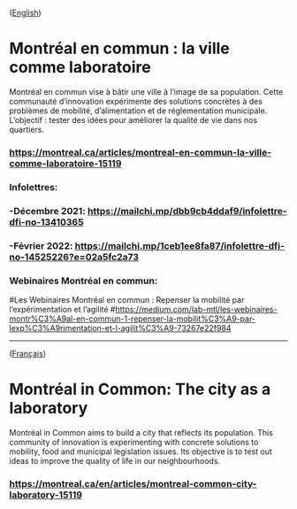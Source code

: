 
([English](#english-version))

<a id='french-version' class='anchor' aria-hidden='true'/>

# Montréal en commun : la ville comme laboratoire

Montréal en commun vise à bâtir une ville à l’image de sa population. Cette communauté d’innovation expérimente des solutions concrètes à des problèmes de mobilité, d’alimentation et de réglementation municipale. L’objectif : tester des idées pour améliorer la qualité de vie dans nos quartiers.<br />




### https://montreal.ca/articles/montreal-en-commun-la-ville-comme-laboratoire-15119

### Infolettres:
### -Décembre 2021: https://mailchi.mp/dbb9cb4ddaf9/infolettre-dfi-no-13410365
### -Février 2022: https://mailchi.mp/1ceb1ee8fa87/infolettre-dfi-no-14525226?e=02a5fc2a73

### Webinaires Montréal en commun:
#Les Webinaires Montréal en commun : Repenser la mobilité par l’expérimentation et l’agilité
#https://medium.com/lab-mtl/les-webinaires-montr%C3%A9al-en-commun-1-repenser-la-mobilit%C3%A9-par-lexp%C3%A9rimentation-et-l-agilit%C3%A9-73267e22f984

______________________

([Français](#french-version))

<a id='english-version' class='anchor' aria-hidden='true'/>

# Montréal in Common: The city as a laboratory

Montréal in Common aims to build a city that reflects its population. This community of innovation is experimenting with concrete solutions to mobility, food and municipal legislation issues. Its objective is to test out ideas to improve the quality of life in our neighbourhoods.<br />



### https://montreal.ca/en/articles/montreal-common-city-laboratory-15119


